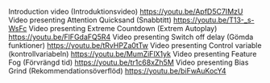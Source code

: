 Introduction video (Introduktionsvideo)                  https://youtu.be/ApfD5C7IMzU 
Video presenting Attention Quicksand (Snabbtitt)         https://youtu.be/T13-_s-WsFc 
Video presenting Extreme Countdown (Extrem Autoplay)     https://youtu.be/FlFGdaFQ5R4 
Video presenting Switch off delay (Gömda funktioner)     https://youtu.be/tRvHPZa0tTw 
Video presenting Control variable (kontrollvariabeln)    https://youtu.be/MumZiFlX1yk 
Video presenting Feature Fog (Förvrängd tid)             https://youtu.be/tr1c68xZh5M 
Video presenting Bias Grind (Rekommendationsöverflöd)    https://youtu.be/biFwAuKocY4 